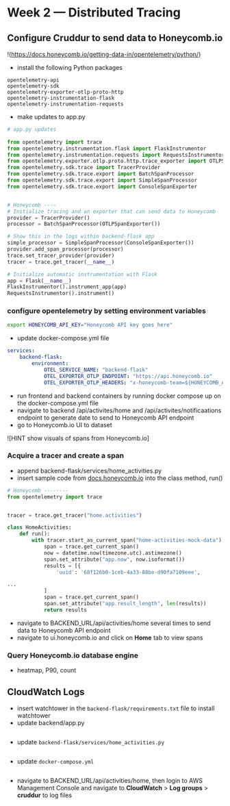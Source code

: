# Week 2 — Distributed Tracing
## Configure Cruddur to send data to Honeycomb.io
!(https://docs.honeycomb.io/getting-data-in/opentelemetry/python/)
- install the following Python packages

```
opentelemetry-api
opentelemetry-sdk
opentelemetry-exporter-otlp-proto-http
opentelemetry-instrumentation-flask
opentelemetry-instrumentation-requests
```
- make updates to app.py

```python
# app.py updates
    
from opentelemetry import trace
from opentelemetry.instrumentation.flask import FlaskInstrumentor
from opentelemetry.instrumentation.requests import RequestsInstrumentor
from opentelemetry.exporter.otlp.proto.http.trace_exporter import OTLPSpanExporter
from opentelemetry.sdk.trace import TracerProvider
from opentelemetry.sdk.trace.export import BatchSpanProcessor
from opentelemetry.sdk.trace.export import SimpleSpanProcessor
from opentelemetry.sdk.trace.export import ConsoleSpanExporter


# Honeycomb ----
# Initialize tracing and an exporter that can send data to Honeycomb
provider = TracerProvider()
processor = BatchSpanProcessor(OTLPSpanExporter())

# Show this in the logs within backend-flask app
simple_processor = SimpleSpanProcessor(ConsoleSpanExporter())
provider.add_span_processor(processor)
trace.set_tracer_provider(provider)
tracer = trace.get_tracer(__name__)

# Initialize automatic instrumentation with Flask
app = Flask(__name__)
FlaskInstrumentor().instrument_app(app)
RequestsInstrumentor().instrument()
```
### configure opentelemetry by setting environment variables

```sh
export HONEYCOMB_API_KEY="Honeycomb API key goes here" 
```
- update docker-compose.yml file 

```yaml
services:
    backend-flask:
        environment:
            OTEL_SERVICE_NAME: "backend-flask"
            OTEL_EXPORTER_OTLP_ENDPOINT: "https://api.honeycomb.io"
            OTEL_EXPORTER_OTLP_HEADERS: "x-honeycomb-team=${HONEYCOMB_API_KEY}"
```
- run frontend and backend containers by running docker compose up on the docker-compose.yml file
- navigate to backend /api/activites/home and /api/activites/notificaations endpoint to generate date to send to Honeycomb API endpoint
- go to Honeycomb.io UI to dataset

![HINT show visuals of spans from Honeycomb.io]

### Acquire a tracer and create a span
- append backend-flask/services/home_activities.py
- insert sample code from [docs.honeycomb.io](https://docs.honeycomb.io/getting-data-in/opentelemetry/python/#configure-and-run) into the class method, run()

```python
# Honeycomb --------
from opentelemetry import trace


tracer = trace.get_tracer("home.activities")

class HomeActivities:
    def run():
        with tracer.start_as_current_span("home-activities-mock-data") as inner_span:
            span = trace.get_current_span()
            now = datetime.now(timezone.utc).astimezone()
            span.set_attribute("app.now", now.isoformat())
            results = [{
                'uuid': '68f126b0-1ceb-4a33-88be-d90fa7109eee',

...
            ]
            span = trace.get_current_span()
            span.set_attribute("app.result_length", len(results))
            return results
```
-  navigate to BACKEND_URL/api/activities/home several times to send data to Honeycomb API endpoint
-  navigate to ui.honeycomb.io and click on **Home** tab to view spans

### Query Honeycomb.io database engine
- heatmap, P90, count

## CloudWatch Logs
- insert watchtower in the `backend-flask/requirements.txt` file to install watchtower
- update backend/app.py

```python

```
- update `backend-flask/services/home_activities.py`

```python

```
- update `docker-compose.yml`

```yaml

```
- navigate to BACKEND_URL/api/activities/home, then login to AWS Management Console and navigate to **CloudWatch** > **Log groups** > **cruddur** to log files
